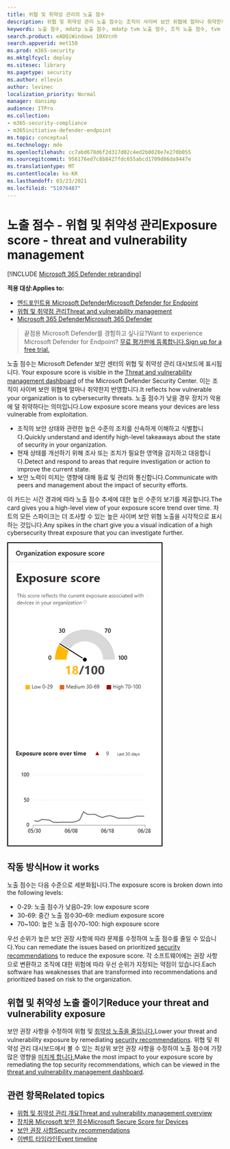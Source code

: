 ```yaml
---
title: 위협 및 취약성 관리의 노출 점수
description: 위협 및 취약성 관리 노출 점수는 조직이 사이버 보안 위협에 얼마나 취약한지 반영합니다.
keywords: 노출 점수, mdatp 노출 점수, mdatp tvm 노출 점수, 조직 노출 점수, tvm 조직 노출 점수, 위협 및 취약성 관리, 끝점용 Microsoft Defender
search.product: eADQiWindows 10XVcnh
search.appverid: met150
ms.prod: m365-security
ms.mktglfcycl: deploy
ms.sitesec: library
ms.pagetype: security
ms.author: ellevin
author: levinec
localization_priority: Normal
manager: dansimp
audience: ITPro
ms.collection:
- m365-security-compliance
- m365initiative-defender-endpoint
ms.topic: conceptual
ms.technology: mde
ms.openlocfilehash: cc7abd678d6f2d317d02c4ed2b8028e7e270b055
ms.sourcegitcommit: 956176ed7c8b8427fdc655abcd1709d86da9447e
ms.translationtype: MT
ms.contentlocale: ko-KR
ms.lasthandoff: 03/23/2021
ms.locfileid: "51076487"
---
```

# <a name="exposure-score---threat-and-vulnerability-management"></a><span data-ttu-id="87212-104">노출 점수 - 위협 및 취약성 관리</span><span class="sxs-lookup"><span data-stu-id="87212-104">Exposure score - threat and vulnerability management</span></span>

[!INCLUDE [Microsoft 365 Defender rebranding](../../includes/microsoft-defender.md)]

<span data-ttu-id="87212-105">**적용 대상:**</span><span class="sxs-lookup"><span data-stu-id="87212-105">**Applies to:**</span></span>

- [<span data-ttu-id="87212-106">엔드포인트용 Microsoft Defender</span><span class="sxs-lookup"><span data-stu-id="87212-106">Microsoft Defender for Endpoint</span></span>](https://go.microsoft.com/fwlink/?linkid=2154037)
- [<span data-ttu-id="87212-107">위협 및 취약점 관리</span><span class="sxs-lookup"><span data-stu-id="87212-107">Threat and vulnerability management</span></span>](next-gen-threat-and-vuln-mgt.md)
- [<span data-ttu-id="87212-108">Microsoft 365 Defender</span><span class="sxs-lookup"><span data-stu-id="87212-108">Microsoft 365 Defender</span></span>](https://go.microsoft.com/fwlink/?linkid=2118804)

><span data-ttu-id="87212-109">끝점용 Microsoft Defender를 경험하고 싶나요?</span><span class="sxs-lookup"><span data-stu-id="87212-109">Want to experience Microsoft Defender for Endpoint?</span></span> [<span data-ttu-id="87212-110">무료 평가판에 등록합니다.</span><span class="sxs-lookup"><span data-stu-id="87212-110">Sign up for a free trial.</span></span>](https://www.microsoft.com/microsoft-365/windows/microsoft-defender-atp?ocid=docs-wdatp-portaloverview-abovefoldlink)

<span data-ttu-id="87212-111">노출 점수는 Microsoft Defender 보안 센터의 위협 및 취약성 관리 대시보드에 표시됩니다. [](tvm-dashboard-insights.md)</span><span class="sxs-lookup"><span data-stu-id="87212-111">Your exposure score is visible in the [Threat and vulnerability management dashboard](tvm-dashboard-insights.md) of the Microsoft Defender Security Center.</span></span> <span data-ttu-id="87212-112">이는 조직이 사이버 보안 위협에 얼마나 취약한지 반영합니다.</span><span class="sxs-lookup"><span data-stu-id="87212-112">It reflects how vulnerable your organization is to cybersecurity threats.</span></span> <span data-ttu-id="87212-113">노출 점수가 낮을 경우 장치가 악용에 덜 취약하다는 의미입니다.</span><span class="sxs-lookup"><span data-stu-id="87212-113">Low exposure score means your devices are less vulnerable from exploitation.</span></span>

- <span data-ttu-id="87212-114">조직의 보안 상태와 관련한 높은 수준의 조치를 신속하게 이해하고 식별합니다.</span><span class="sxs-lookup"><span data-stu-id="87212-114">Quickly understand and identify high-level takeaways about the state of security in your organization.</span></span>
- <span data-ttu-id="87212-115">현재 상태를 개선하기 위해 조사 또는 조치가 필요한 영역을 감지하고 대응합니다.</span><span class="sxs-lookup"><span data-stu-id="87212-115">Detect and respond to areas that require investigation or action to improve the current state.</span></span>
- <span data-ttu-id="87212-116">보안 노력이 미치는 영향에 대해 동료 및 관리와 통신합니다.</span><span class="sxs-lookup"><span data-stu-id="87212-116">Communicate with peers and management about the impact of security efforts.</span></span>

<span data-ttu-id="87212-117">이 카드는 시간 경과에 따라 노출 점수 추세에 대한 높은 수준의 보기를 제공합니다.</span><span class="sxs-lookup"><span data-stu-id="87212-117">The card gives you a high-level view of your exposure score trend over time.</span></span> <span data-ttu-id="87212-118">차트의 모든 스파이크는 더 조사할 수 있는 높은 사이버 보안 위협 노출을 시각적으로 표시하는 것입니다.</span><span class="sxs-lookup"><span data-stu-id="87212-118">Any spikes in the chart give you a visual indication of a high cybersecurity threat exposure that you can investigate further.</span></span>

![노출 점수 카드](images/tvm_exp_score.png)

## <a name="how-it-works"></a><span data-ttu-id="87212-120">작동 방식</span><span class="sxs-lookup"><span data-stu-id="87212-120">How it works</span></span>

<span data-ttu-id="87212-121">노출 점수는 다음 수준으로 세분화됩니다.</span><span class="sxs-lookup"><span data-stu-id="87212-121">The exposure score is broken down into the following levels:</span></span>

- <span data-ttu-id="87212-122">0-29: 노출 점수가 낮음</span><span class="sxs-lookup"><span data-stu-id="87212-122">0–29: low exposure score</span></span>
- <span data-ttu-id="87212-123">30-69: 중간 노출 점수</span><span class="sxs-lookup"><span data-stu-id="87212-123">30–69: medium exposure score</span></span>
- <span data-ttu-id="87212-124">70~100: 높은 노출 점수</span><span class="sxs-lookup"><span data-stu-id="87212-124">70–100: high exposure score</span></span>

<span data-ttu-id="87212-125">우선 순위가 높은 보안 권장 사항에 [](tvm-security-recommendation.md) 따라 문제를 수정하여 노출 점수를 줄일 수 있습니다.</span><span class="sxs-lookup"><span data-stu-id="87212-125">You can remediate the issues based on prioritized [security recommendations](tvm-security-recommendation.md) to reduce the exposure score.</span></span> <span data-ttu-id="87212-126">각 소프트웨어에는 권장 사항으로 변환하고 조직에 대한 위험에 따라 우선 순위가 지정되는 약점이 있습니다.</span><span class="sxs-lookup"><span data-stu-id="87212-126">Each software has weaknesses that are transformed into recommendations and prioritized based on risk to the organization.</span></span>

## <a name="reduce-your-threat-and-vulnerability-exposure"></a><span data-ttu-id="87212-127">위협 및 취약성 노출 줄이기</span><span class="sxs-lookup"><span data-stu-id="87212-127">Reduce your threat and vulnerability exposure</span></span>

<span data-ttu-id="87212-128">보안 권장 사항을 수정하여 위협 및 [취약성 노출을 줄입니다.](tvm-security-recommendation.md)</span><span class="sxs-lookup"><span data-stu-id="87212-128">Lower your threat and vulnerability exposure by remediating [security recommendations](tvm-security-recommendation.md).</span></span> <span data-ttu-id="87212-129">위협 및 취약성 관리 대시보드에서 볼 수 있는 최상위 보안 권장 사항을 수정하여 노출 점수에 가장 많은 영향을 [미치게 합니다.](tvm-dashboard-insights.md)</span><span class="sxs-lookup"><span data-stu-id="87212-129">Make the most impact to your exposure score by remediating the top security recommendations, which can be viewed in the [threat and vulnerability management dashboard](tvm-dashboard-insights.md).</span></span>

## <a name="related-topics"></a><span data-ttu-id="87212-130">관련 항목</span><span class="sxs-lookup"><span data-stu-id="87212-130">Related topics</span></span>

- [<span data-ttu-id="87212-131">위협 및 취약성 관리 개요</span><span class="sxs-lookup"><span data-stu-id="87212-131">Threat and vulnerability management overview</span></span>](next-gen-threat-and-vuln-mgt.md)
- [<span data-ttu-id="87212-132">장치용 Microsoft 보안 점수</span><span class="sxs-lookup"><span data-stu-id="87212-132">Microsoft Secure Score for Devices</span></span>](tvm-microsoft-secure-score-devices.md)
- [<span data-ttu-id="87212-133">보안 권장 사항</span><span class="sxs-lookup"><span data-stu-id="87212-133">Security recommendations</span></span>](tvm-security-recommendation.md)
- [<span data-ttu-id="87212-134">이벤트 타임라인</span><span class="sxs-lookup"><span data-stu-id="87212-134">Event timeline</span></span>](threat-and-vuln-mgt-event-timeline.md)
